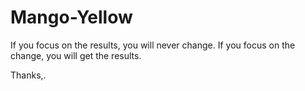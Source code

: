 # Mango-Yellow
If you focus on the results, you will never change. If you focus on the change, you will get the results.

Thanks,.
